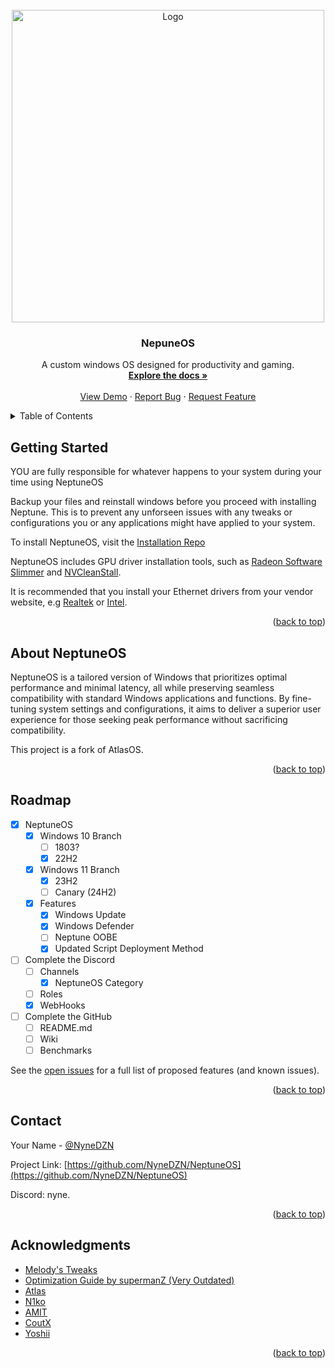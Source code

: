 <!-- PROJECT LOGO -->
<br />
<div align="center">
  <a href="https://github.com/NyneDZN/NeptuneOS">
    <img src="https://user-images.githubusercontent.com/120980797/209248113-fb446909-8aad-4c90-bedf-d4d536ef5dee.png"
" alt="Logo" width="500" height="500">
  </a>

<h3 align="center">NepuneOS</h3>

  <p align="center">
    A custom windows OS designed for productivity and gaming.
    <br />
    <a href="https://github.com/NyneDZN/NeptuneOS"><strong>Explore the docs »</strong></a>
    <br />
    <br />
    <a href="https://github.com/NyneDZN/NeptuneOS">View Demo</a>
    ·
    <a href="https://github.com/NyneDZN/NeptuneOS/issues">Report Bug</a>
    ·
    <a href="https://github.com/NyneDZN/NeptuneOS/issues">Request Feature</a>
  </p>
</div>



<!-- TABLE OF CONTENTS -->
<details>
  <summary>Table of Contents</summary>
  <ol>
    <li>
      <a href="#about-neptuneos">About NeptuneOS</a>
    </li>
    <li>
      <a href="#getting-started">Getting Started</a>
      <ul>
        <li><a href="#prerequisites">Prerequisites</a></li>
        <li><a href="#installation">Installation</a></li>
      </ul>
    </li>
    <li><a href="#usage">Usage</a></li>
    <li><a href="#roadmap">Roadmap</a></li>
    <li><a href="#contact">Contact</a></li>
    <li><a href="#acknowledgments">Acknowledgments</a></li>
  </ol>
</details>



<!-- GETTING STARTED -->
## Getting Started

YOU are fully responsible for whatever happens to your system during your time using NeptuneOS

Backup your files and reinstall windows before you proceed with installing Neptune. This is to prevent any unforseen issues with any tweaks or configurations you or any applications might have applied to your system.

To install NeptuneOS, visit the [Installation Repo](https://github.com/NyneDZN/NeptuneOS/tree/installer)

NeptuneOS includes GPU driver installation tools, such as [Radeon Software Slimmer](https://github.com/GSDragoon/RadeonSoftwareSlimmer) and [NVCleanStall](https://www.techpowerup.com/download/techpowerup-nvcleanstall/).

It is recommended that you install your Ethernet drivers from your vendor website, e.g [Realtek](https://www.realtek.com/en/component/zoo/category/network-interface-controllers-10-100-1000m-gigabit-ethernet-pci-express-software) or [Intel](https://www.intel.com/content/www/us/en/download/18293/intel-network-adapter-driver-for-windows-10.html).


<p align="right">(<a href="#readme-top">back to top</a>)</p>



<!-- ABOUT NEPTUNEOS -->
## About NeptuneOS

NeptuneOS is a tailored version of Windows that prioritizes optimal performance and minimal latency, all while preserving seamless compatibility with standard Windows applications and functions. 
By fine-tuning system settings and configurations, it aims to deliver a superior user experience for those seeking peak performance without sacrificing compatibility.
                                       
This project is a fork of AtlasOS.

<p align="right">(<a href="#readme-top">back to top</a>)</p>



<!-- ROADMAP -->
## Roadmap

- [x] NeptuneOS
   - [x] Windows 10 Branch   
      - [ ] 1803?
      - [X] 22H2                             
   - [x] Windows 11 Branch
      - [X] 23H2
      - [ ] Canary (24H2)
   - [x] Features
      - [x] Windows Update 
      - [x] Windows Defender
      - [ ] Neptune OOBE
      - [x] Updated Script Deployment Method
                               
- [ ] Complete the Discord
   - [ ] Channels
      - [x] NeptuneOS Category
   - [ ] Roles
   - [X] WebHooks
                                       
- [ ] Complete the GitHub
   - [ ] README.md
   - [ ] Wiki
   - [ ] Benchmarks

See the [open issues](https://github.com/NyneDZN/NeptuneOS/issues) for a full list of proposed features (and known issues).

<p align="right">(<a href="#readme-top">back to top</a>)</p>



<!-- CONTACT -->
## Contact

Your Name - [@NyneDZN](https://twitter.com/NyneDZN) 

Project Link: [https://github.com/NyneDZN/NeptuneOS](https://github.com/NyneDZN/NeptuneOS)

Discord: nyne.

<p align="right">(<a href="#readme-top">back to top</a>)</p>



<!-- ACKNOWLEDGMENTS -->
## Acknowledgments

* [Melody's Tweaks](https://sites.google.com/view/melodystweaks/basictweaks?pli=1)
* [Optimization Guide by supermanZ (Very Outdated)](https://steamcommunity.com/sharedfiles/filedetails/?id=476760198)
* [Atlas](https://github.com/Atlas-OS/)
* [N1ko](https://n1kobg.blogspot.com/)
* [AMIT](https://github.com/amitxv)
* [CoutX](https://github.com/UnLovedCookie/CoutX)
* [Yoshii](https://github.com/Yoshii64)

<p align="right">(<a href="#readme-top">back to top</a>)</p>

